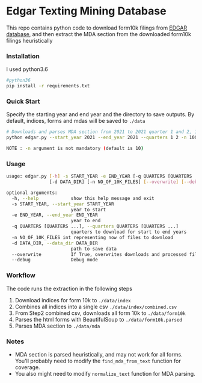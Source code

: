 # Edgar Texting Mining Database

This repo contains python code to download form10k filings  from [EDGAR database](https://www.sec.gov/edgar.shtml), 
and then extract the MDA section from the downloaded form10k filings heuristically


### Installation

I used python3.6
```bash
#python36
pip install -r requirements.txt
```


### Quick Start

Specify the starting year and end year and the directory to save outputs.
By default, indices, forms and mdas will be saved to `./data`

```bash
# Downloads and parses MDA section from 2021 to 2021 quarter 1 and 2, 100 10k-files and saves to `./data/`
python edgar.py --start_year 2021 --end_year 2021 --quarters 1 2 -n 100 --data_dir ./data/

NOTE : -n argument is not mandatory (default is 10)
```

### Usage
```bash
usage: edgar.py [-h] -s START_YEAR -e END_YEAR [-q QUARTERS [QUARTERS ...]]
                [-d DATA_DIR] [-n NO_OF_10K_FILES] [--overwrite] [--debug]

optional arguments:
  -h, --help            show this help message and exit
  -s START_YEAR, --start_year START_YEAR
                        year to start
  -e END_YEAR, --end_year END_YEAR
                        year to end
  -q QUARTERS [QUARTERS ...], --quarters QUARTERS [QUARTERS ...]
                        quarters to download for start to end years
  -n NO_OF_10K_FILES int representing now of files to download                       
  -d DATA_DIR, --data_dir DATA_DIR
                        path to save data
  --overwrite           If True, overwrites downloads and processed files.
  --debug               Debug mode
```

### Workflow

The code runs the extraction in the following steps
1. Download indices for form 10k to `./data/index`
2. Combines all indices into a single csv `./data/index/combined.csv`
3. From Step2 combined csv, downloads all form 10k to `./data/form10k`
4. Parses the html forms with BeautifulSoup to `./data/form10k.parsed`
5. Parses MDA section to `./data/mda`

### Notes

- MDA section is parsed heuristically, and may not work for all forms. You'll probably need to modify the `find_mda_from_text` function for coverage.
- You also might need to modify `normalize_text` function for MDA parsing.